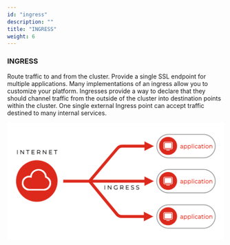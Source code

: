 ```yaml
---
id: "ingress"
description: ""
title: "INGRESS"
weight: 6
---
```


### INGRESS

Route traffic to and from the cluster. Provide a single SSL endpoint for multiple applications. Many implementations of an ingress allow you to customize your platform. Ingresses provide a way to declare that they should channel traffic from the outside of the cluster into destination points within the cluster. One single external Ingress point can accept traffic destined to many internal services.

![ingress2](ingress2.png)